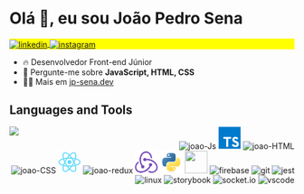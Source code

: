 # Olá 👋, eu sou João Pedro Sena 
<p align="left" style="background:yellow">
  <a href="https://www.linkedin.com/in/jp-sena-dev/" target="_blank">
    <img align="center" src="https://img.shields.io/badge/-jpsenadev-05122A?style=flat&logo=linkedin" alt="linkedin"/>
  </a>
  <a href="https://www.instagram.com/joao_sena1410/" target="_blank">
   <img align="center" src="https://img.shields.io/badge/-jpsenadev-05122A?style=flat&logo=instagram" alt="instagram"/>
  </a>
</p>

- 🔥 Desenvolvedor Front-end Júnior
- 💬 Pergunte-me sobre **JavaScript, HTML, CSS**
- 👨‍💻 Mais em [jp-sena.dev](https://www.jp-sena.dev/)

<!---  <a href="https://github.com/joaopedr0sena"> --->
<!---  <img height="180em" width="49%" src="https://github-readme-stats.vercel.app/api?username=joaopedr0sena&show_icons=true&theme=dark&include_all_commits=true&count_private=true"/> --->

## Languages and Tools

<img width="50%" align="left" src="https://github-readme-stats.vercel.app/api/top-langs/?username=jp-sena-dev&layout=compact&langs_count=7&theme=dark"/>
<div align="right">
  <img alt="joao-Js" height="40" width="40" src="https://cdn.jsdelivr.net/gh/devicons/devicon/icons/javascript/javascript-original.svg">
  <img src="https://raw.githubusercontent.com/devicons/devicon/master/icons/typescript/typescript-plain.svg" alt="typescript" width="40" height="40"/>
  <img alt="joao-HTML" height="40" width="40" src="https://cdn.jsdelivr.net/gh/devicons/devicon/icons/html5/html5-original.svg">
  <img alt="joao-CSS" height="40" width="40" src="https://cdn.jsdelivr.net/gh/devicons/devicon/icons/css3/css3-original.svg">
  <img alt="joao-reactjs" height="40" width="40" src="https://raw.githubusercontent.com/devicons/devicon/master/icons/react/react-original.svg">
  <img alt="joao-redux" height="40" width="40" src="https://cdn.jsdelivr.net/gh/devicons/devicon/icons/nextjs/nextjs-line.svg">
  <img alt="joao-redux" height="40" width="40" src="https://raw.githubusercontent.com/devicons/devicon/master/icons/redux/redux-original.svg">
  <img src="https://raw.githubusercontent.com/devicons/devicon/master/icons/python/python-original.svg" alt="python" width="40" height="40"/>
  <img src="https://cdn.jsdelivr.net/gh/devicons/devicon@latest/icons/tailwindcss/tailwindcss-original.svg" width="40" height="40"/>
  <img src="https://cdn.jsdelivr.net/gh/devicons/devicon/icons/firebase/firebase-plain.svg" alt="firebase" width="40" height="40"/>
  <img src="https://cdn.jsdelivr.net/gh/devicons/devicon/icons/git/git-original.svg" alt="git" width="40" height="40"/>
  <img src="https://cdn.jsdelivr.net/gh/devicons/devicon/icons/jest/jest-plain.svg" alt="jest" width="40" height="40"/>
  <img src="https://cdn.jsdelivr.net/gh/devicons/devicon/icons/linux/linux-original.svg" alt="linux" width="40" height="40"/>
  <img src="https://cdn.jsdelivr.net/gh/devicons/devicon/icons/storybook/storybook-original.svg" alt="storybook" width="40" height="40"/>
  <img src="https://cdn.jsdelivr.net/gh/devicons/devicon/icons/socketio/socketio-original.svg" alt="socket.io" width="40" height="40"/>
  <img src="https://cdn.jsdelivr.net/gh/devicons/devicon/icons/vscode/vscode-original.svg" alt="vscode" width="40" height="40"/>
</div>
